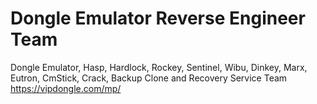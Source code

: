 # Dongle Emulator Reverse Engineer Team
Dongle Emulator, Hasp, Hardlock, Rockey, Sentinel, Wibu, Dinkey, Marx, Eutron, CmStick, Crack, Backup Clone and Recovery Service Team https://vipdongle.com/mp/
